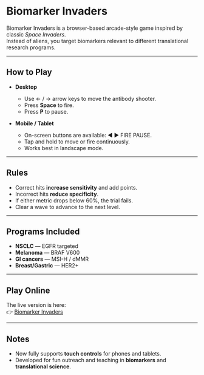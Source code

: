 # Biomarker Invaders

Biomarker Invaders is a browser-based arcade-style game inspired by classic *Space Invaders*.  
Instead of aliens, you target biomarkers relevant to different translational research programs.

---

## How to Play
- **Desktop**  
  - Use ← / → arrow keys to move the antibody shooter.  
  - Press **Space** to fire.  
  - Press **P** to pause.  

- **Mobile / Tablet**  
  - On-screen buttons are available: ◀ ▶ FIRE PAUSE.  
  - Tap and hold to move or fire continuously.  
  - Works best in landscape mode.

---

## Rules
- Correct hits **increase sensitivity** and add points.  
- Incorrect hits **reduce specificity**.  
- If either metric drops below 60%, the trial fails.  
- Clear a wave to advance to the next level.

---

## Programs Included
- **NSCLC** — EGFR targeted  
- **Melanoma** — BRAF V600  
- **GI cancers** — MSI-H / dMMR  
- **Breast/Gastric** — HER2+  

---

## Play Online
The live version is here:  
👉 [Biomarker Invaders](https://savanh1.github.io/Biomarker-Invaders/)

---

## Notes
- Now fully supports **touch controls** for phones and tablets.  
- Developed for fun outreach and teaching in **biomarkers** and **translational science**.  
